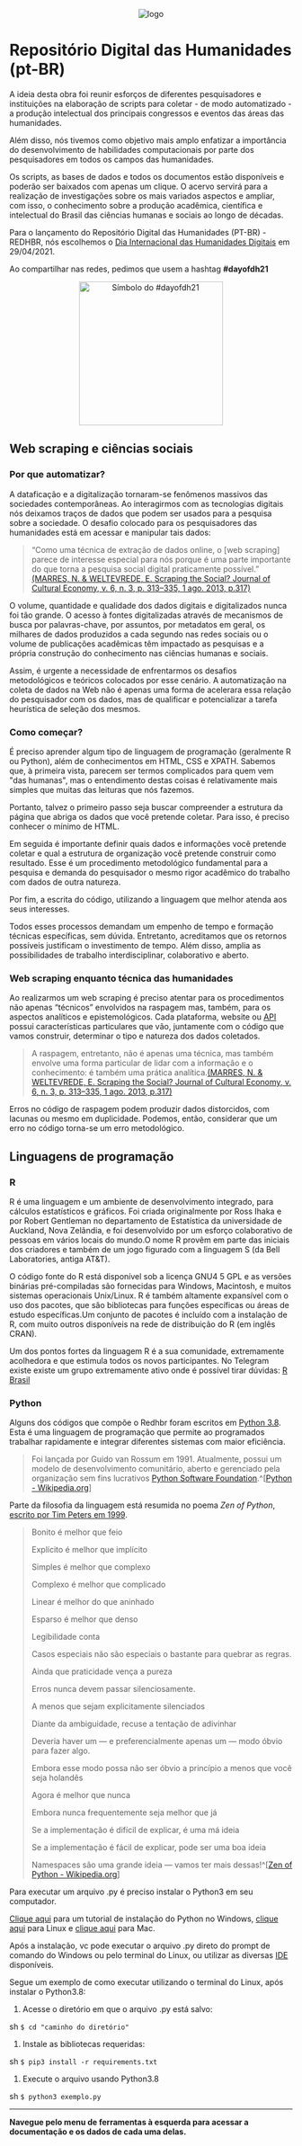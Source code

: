 <p align="center"><img src="img/logo.jpg"  alt= "logo"/></p>

# Repositório Digital das Humanidades (pt-BR)

A ideia desta obra foi reunir esforços de diferentes pesquisadores e instituições na elaboração de scripts para coletar - de modo automatizado - a produção intelectual dos principais congressos e eventos das áreas das humanidades. 

Além disso, nós tivemos como objetivo mais amplo enfatizar a importância do desenvolvimento de habilidades computacionais por parte dos pesquisadores em todos os campos das humanidades.

Os scripts, as bases de dados e todos os documentos estão disponíveis e poderão ser baixados com apenas um clique. O acervo servirá para a realização de investigações sobre os mais variados aspectos e ampliar, com isso, o conhecimento sobre a produção acadêmica, científica e intelectual do Brasil das ciências humanas e sociais ao longo de décadas. 

Para o lançamento do Repositório Digital das Humanidades (PT-BR) - REDHBR, nós escolhemos o [Dia Internacional das Humanidades Digitais](https://dhcenternet.org/initiatives/day-of-dh/2021) em 29/04/2021.

Ao compartilhar nas redes, pedimos que usem a hashtag **#dayofdh21**

<p align="center"><img src="img/dayofdh.jpg"  alt= "Símbolo do #dayofdh21" height="256" width="256"/></p>

## Web scraping e ciências sociais

### Por que automatizar?

A dataficação e a digitalização tornaram-se fenômenos massivos das sociedades contemporâneas. Ao interagirmos com as tecnologias digitais nós deixamos traços de dados que podem ser usados para a pesquisa sobre a sociedade. O desafio colocado para os pesquisadores das humanidades está em acessar e manipular tais dados:

> “Como uma técnica de extração de dados online, o [web scraping] parece de interesse especial para nós porque é uma parte importante do que torna a pesquisa social digital praticamente possível.” [(MARRES, N. & WELTEVREDE, E. Scraping the Social? Journal of Cultural Economy, v. 6, n. 3, p. 313–335, 1 ago. 2013, p.317)](https://www.tandfonline.com/doi/abs/10.1080/17530350.2013.772070)

O volume, quantidade e qualidade dos dados digitais e digitalizados nunca foi tão grande. O acesso à fontes digitalizadas através de mecanismos de busca por palavras-chave, por assuntos, por metadatos em geral, os milhares de dados produzidos a cada segundo nas redes sociais ou o volume de publicações acadêmicas têm impactado as pesquisas e a própria construção do conhecimento nas ciências humanas e sociais.

Assim, é urgente a necessidade de enfrentarmos os desafios metodológicos e teóricos colocados por esse cenário. A automatização na coleta de dados na Web não é apenas uma forma de acelerara essa relação do pesquisador com os dados, mas de qualificar e potencializar a tarefa heurística de seleção dos mesmos. 

### Como começar?

É preciso aprender algum tipo de linguagem de programação (geralmente R ou Python), além de conhecimentos em HTML, CSS e XPATH. Sabemos que, à primeira vista, parecem ser termos complicados para quem vem "das humanas", mas o entendimento destas coisas é relativamente mais simples que muitas das leituras que nós fazemos. 

Portanto, talvez o primeiro passo seja buscar compreender a estrutura da página que abriga os dados que você pretende coletar. Para isso, é preciso conhecer o mínimo de HTML.

Em seguida é importante definir quais dados e informações você pretende coletar e qual a estrutura de organização você pretende construir como resultado. Esse é um procedimento metodológico fundamental para a pesquisa e demanda do pesquisador o mesmo rigor acadêmico do trabalho com dados de outra natureza.

Por fim, a escrita do código, utilizando a linguagem que melhor atenda aos seus interesses.

Todos esses processos demandam um empenho de tempo e formação técnicas específicas, sem dúvida. Entretanto, acreditamos que os retornos possíveis justificam o investimento de tempo. Além disso, amplia as possibilidades de trabalho interdisciplinar, colaborativo e aberto.

### Web scraping enquanto técnica das humanidades

Ao realizarmos um web scraping é preciso atentar para os procedimentos não apenas “técnicos” envolvidos na raspagem mas, também, para os aspectos analíticos e epistemológicos. Cada plataforma, website ou [API](https://canaltech.com.br/software/o-que-e-api/) possui características particulares que vão, juntamente com o código que vamos construir, determinar o tipo e natureza dos dados coletados.

> A raspagem, entretanto, não é apenas uma técnica, mas também envolve uma forma particular de lidar com a informação e o conhecimento: é também uma prática analítica.[(MARRES, N. & WELTEVREDE, E. Scraping the Social? Journal of Cultural Economy, v. 6, n. 3, p. 313–335, 1 ago. 2013, p.317)](https://www.tandfonline.com/doi/abs/10.1080/17530350.2013.772070)

Erros no código de raspagem podem produzir dados distorcidos, com lacunas ou mesmo em duplicidade. Podemos, então, considerar que um erro no código torna-se um erro metodológico.

## Linguagens de programação

### R

R é uma linguagem e um ambiente de desenvolvimento integrado, para cálculos estatísticos e gráficos. Foi criada originalmente por Ross Ihaka e por Robert Gentleman no departamento de Estatística da universidade de Auckland, Nova Zelândia, e foi desenvolvido por um esforço colaborativo de pessoas em vários locais do mundo.O nome R provêm em parte das iniciais dos criadores e também de um jogo figurado com a linguagem S (da Bell Laboratories, antiga AT&T).

O código fonte do R está disponível sob a licença GNU4 5 GPL e as versões binárias pré-compiladas são fornecidas para Windows, Macintosh, e muitos sistemas operacionais Unix/Linux. R é também altamente expansível com o uso dos pacotes, que são bibliotecas para funções específicas ou áreas de estudo específicas.Um conjunto de pacotes é incluído com a instalação de R, com muito outros disponíveis na rede de distribuição do R (em inglês CRAN).

Um dos pontos fortes da linguagem R é a sua comunidade, extremamente acolhedora e que estimula todos os novos participantes. No Telegram existe existe um grupo extremamente ativo onde é possível tirar dúvidas: [R Brasil](https://t.me/rbrasiloficial)

### Python

Alguns dos códigos que compõe o Redhbr foram escritos em [Python 3.8](https://www.python.org/). Esta é uma linguagem de programação que permite ao programados trabalhar rapidamente e integrar diferentes sistemas com maior eficiência.

>Foi lançada por Guido van Rossum em 1991. Atualmente, possui um modelo de desenvolvimento comunitário, aberto e gerenciado pela organização sem fins lucrativos [Python Software Foundation](https://www.python.org/psf/).^[[Python - Wikipedia.org](https://pt.wikipedia.org/wiki/Python)]

Parte da filosofia da linguagem está resumida no poema _Zen of Python_, [escrito por Tim Peters em 1999](https://pt.wikipedia.org/wiki/Python).

>Bonito é melhor que feio
>
>Explícito é melhor que implícito
>
>Simples é melhor que complexo
>
>Complexo é melhor que complicado
>
>Linear é melhor do que aninhado
>
>Esparso é melhor que denso
>
>Legibilidade conta
>
>Casos especiais não são especiais o bastante para quebrar as regras.
>
>Ainda que praticidade vença a pureza
>
>Erros nunca devem passar silenciosamente. 
>
>A menos que sejam explicitamente silenciados
>
>Diante da ambiguidade, recuse a tentação de adivinhar
>
>Deveria haver um — e preferencialmente apenas um — modo óbvio para fazer algo.
>
>Embora esse modo possa não ser óbvio a princípio a menos que você seja holandês
>
>Agora é melhor que nunca
>
>Embora nunca frequentemente seja melhor que já
>
>Se a implementação é difícil de explicar, é uma má ideia
>
>Se a implementação é fácil de explicar, pode ser uma boa ideia
>
>Namespaces são uma grande ideia — vamos ter mais dessas!^[[Zen of Python - Wikipedia.org](https://pt.wikipedia.org/wiki/Zen_of_Python)]

Para executar um arquivo .py é preciso instalar o Python3 em seu computador.

[Clique aqui](https://python.org.br/instalacao-windows/) para um tutorial de instalação do Python no Windows, [clique aqui](https://python.org.br/instalacao-linux/) para Linux e [clique aqui](https://python.org.br/instalacao-mac/)
para Mac.

Após a instalação, vc pode executar o arquivo .py direto do prompt de comando do Windows ou pelo terminal do Linux, ou utilizar as diversas [IDE](https://pt.wikipedia.org/wiki/Ambiente_de_desenvolvimento_integrado) disponíveis.

Segue um exemplo de como executar utilizando o terminal do Linux, após instalar o Python3.8:

1. Acesse o diretório em que o arquivo .py está salvo:
   
sh
   ```$ cd "caminho do diretório"```
   
1. Instale as bibliotecas requeridas:
   
sh
   ```$ pip3 install -r requirements.txt```
   
1. Execute o arquivo usando Python3.8
   
sh
   ```$ python3 exemplo.py```

---

**Navegue pelo menu de ferramentas à esquerda para acessar a documentação e os dados de cada uma delas.**